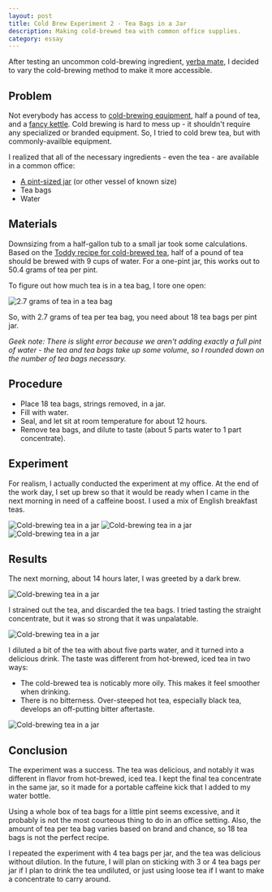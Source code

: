 ```yaml
---
layout: post
title: Cold Brew Experiment 2 - Tea Bags in a Jar
description: Making cold-brewed tea with common office supplies.
category: essay
---
```


After testing an uncommon cold-brewing ingredient, [yerba mate](/cold-brew-mate/), I decided to vary the cold-brewing method to make it more accessible. 

## Problem 

Not everybody has access to [cold-brewing equipment](http://www.amazon.com/gp/product/B0006H0JVW/ref=as_li_qf_sp_asin_il_tl?ie=UTF8&camp=1789&creative=9325&creativeASIN=B0006H0JVW&linkCode=as2&tag=sagacionlook-20), half a pound of tea, and a [fancy kettle](http://www.amazon.com/gp/product/B000IGOXLS/ref=as_li_qf_sp_asin_il_tl?ie=UTF8&camp=1789&creative=9325&creativeASIN=B000IGOXLS&linkCode=as2&tag=sagacionlook-20). Cold brewing is hard to mess up - it shouldn't require any specialized or branded equipment. So, I tried to cold brew tea, but with commonly-availble equipment. 

I realized that all of the necessary ingredients - even the tea - are available in a common office:

* [A pint-sized jar](http://www.amazon.com/gp/product/B004YVOS0Y/ref=as_li_qf_sp_asin_il_tl?ie=UTF8&camp=1789&creative=9325&creativeASIN=B004YVOS0Y&linkCode=as2&tag=sagacionlook-20) (or other vessel of known size)
* Tea bags
* Water

## Materials 

Downsizing from a half-gallon tub to a small jar took some calculations. Based on the [Toddy recipe for cold-brewed tea](http://toddycafe.com/cold-brew/instruction-manual), half of a pound of tea should be brewed with 9 cups of water. For a one-pint jar, this works out to 50.4 grams of tea per pint. 

To figure out how much tea is in a tea bag, I tore one open:

<img src="/images/jar-brew/1.jpg" alt="2.7 grams of tea in a tea bag" class="full"/>

So, with 2.7 grams of tea per tea bag, you need about <span class="highlight">18 tea bags per pint jar</span>. 

*Geek note: There is slight error because we aren't adding exactly a full pint of water - the tea and tea bags take up some volume, so I rounded down on the number of tea bags necessary.*


## Procedure

* Place 18 tea bags, strings removed, in a jar.
* Fill with water. 
* Seal, and let sit at room temperature for about 12 hours. 
* Remove tea bags, and dilute to taste (about 5 parts water to 1 part concentrate). 

## Experiment

For realism, I actually conducted the experiment at my office. At the end of the work day, I set up brew so that it would be ready when I came in the next morning in need of a caffeine boost. I used a mix of English breakfast teas.

<img src="/images/jar-brew/2.jpg" alt="Cold-brewing tea in a jar" class="full"/>

<img src="/images/jar-brew/3.jpg" alt="Cold-brewing tea in a jar" class="full"/>

<img src="/images/jar-brew/4.jpg" alt="Cold-brewing tea in a jar" class="full"/>

## Results

The next morning, about 14 hours later, I was greeted by a dark brew. 

<img src="/images/jar-brew/5.jpg" alt="Cold-brewing tea in a jar" class="full"/>

I strained out the tea, and discarded the tea bags. I tried tasting the straight concentrate, but it was so strong that it was unpalatable. 

<img src="/images/jar-brew/6.jpg" alt="Cold-brewing tea in a jar" class="full"/>

I diluted a bit of the tea with about five parts water, and it turned into a delicious drink. The taste was different from hot-brewed, iced tea in two ways:

* The cold-brewed tea is noticably more oily. This makes it feel smoother when drinking. 
* There is no bitterness. Over-steeped hot tea, especially black tea, develops an off-putting bitter aftertaste. 


<img src="/images/jar-brew/7.jpg" alt="Cold-brewing tea in a jar" class="full"/>

## Conclusion

The experiment was a success. The tea was delicious, and notably it was different in flavor from hot-brewed, iced tea. I kept the final tea concentrate in the same jar, so it made for a portable caffeine kick that I added to my water bottle. 

Using a whole box of tea bags for a little pint seems excessive, and it probably is not the most courteous thing to do in an office setting. Also, the amount of tea per tea bag varies based on brand and chance, so 18 tea bags is not the perfect recipe. 

I repeated the experiment with 4 tea bags per jar, and the tea was delicious without dilution. In the future, I will plan on sticking with 3 or 4 tea bags per jar if I plan to drink the tea undiluted, or just using loose tea if I want to make a concentrate to carry around. 



